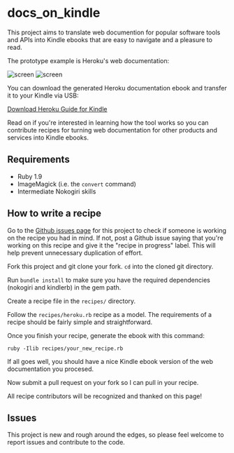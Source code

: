 # docs_on_kindle

This project aims to translate web documention for popular software tools and
APIs into Kindle ebooks that are easy to navigate and a pleasure to read.

The prototype example is Heroku's web documentation:

![screen](https://github.com/danchoi/docs_on_kindle/raw/master/screenshots/toc-sm.gif)
![screen](https://github.com/danchoi/docs_on_kindle/raw/master/screenshots/article-sm.gif)

You can download the generated Heroku documentation ebook and transfer it to
your Kindle via USB:

[Download Heroku Guide for Kindle][mobi]

[mobi]:https://github.com/danchoi/docs_on_kindle/raw/master/mobi/heroku-guide.2012-01-20.mobi

Read on if you're interested in learning how the tool works so you can
contribute recipes for turning web documentation for other products and
services into Kindle ebooks.

## Requirements

* Ruby 1.9
* ImageMagick (i.e. the `convert` command)
* Intermediate Nokogiri skills

## How to write a recipe

Go to the [Github issues page][issues] for this project to check if someone is
working on the recipe you had in mind.  If not, post a Github issue saying that
you're working on this recipe and give it the "recipe in progress" label. This
will help prevent unnecessary duplication of effort.

[issues]:https://github.com/danchoi/docs_on_kindle/issues

Fork this project and git clone your fork. `cd` into the cloned git
directory.

Run `bundle install` to make sure you have the required dependencies
(nokogiri and kindlerb) in the gem path.

Create a recipe file in the `recipes/` directory.

Follow the `recipes/heroku.rb` recipe as a model. The requirements of a recipe
should be fairly simple and straightforward.

Once you finish your recipe, generate the ebook with this command:

    ruby -Ilib recipes/your_new_recipe.rb

If all goes well, you should have a nice Kindle ebook version of the web
documentation you procesed.

Now submit a pull request on your fork so I can pull in your recipe.

All recipe contributors will be recognized and thanked on this page!

## Issues

This project is new and rough around the edges, so please feel welcome to
report issues and contribute to the code. 


